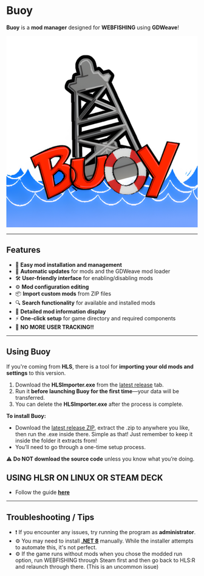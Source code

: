 # **Buoy**  

**Buoy** is a **mod manager** designed for **WEBFISHING** using **GDWeave**!

<div align="center">
  <img src="https://github.com/FerretPaws/Buoy/blob/main/repores/BuoyIcon.png?raw=true" alt="HLSR Icon" />
</div>

---

## **Features**  
- 🎯 **Easy mod installation and management**  
- 🔄 **Automatic updates** for mods and the GDWeave mod loader  
- 🛠️ **User-friendly interface** for enabling/disabling mods  
- ⚙️ **Mod configuration editing**  
- 📦 **Import custom mods** from ZIP files
- 🔍 **Search functionality** for available and installed mods  
- 📝 **Detailed mod information display**  
- ⚡ **One-click setup** for game directory and required components  
- 🚫 **NO MORE USER TRACKING!!**  

---

## **Using Buoy**  

If you're coming from **HLS**, there is a tool for **importing your old mods and settings** to this version.  

1. Download the **HLSImporter.exe** from the [latest release](https://github.com/FerretPaws/Buoy/releases) tab.  
2. Run it **before launching Buoy for the first time**—your data will be transferred.  
3. You can delete the **HLSImporter.exe** after the process is complete.  

**To install Buoy:**  
- Download the [latest release ZIP](https://github.com/FerretPaws/Buoy/releases), extract the .zip to anywhere you like, then run the .exe inside there. Simple as that! Just remember to keep it inside the folder it extracts from!
- You’ll need to go through a one-time setup process.  

⚠️ **Do NOT download the source code** unless you know what you’re doing.  

## **USING HLSR ON LINUX OR STEAM DECK**
- Follow the guide **[here](https://github.com/FerretPaws/Buoy/blob/main/repores/LinuxGuide.md)**

---

## **Troubleshooting / Tips**  

- ❗ If you encounter any issues, try running the program as **administrator**.  
- ⚙️ You may need to install **[.NET 8](https://dotnet.microsoft.com/en-us/download/dotnet/8.0)** manually. While the installer attempts to automate this, it's not perfect.
- ⚙️ If the game runs without mods when you chose the modded run option, run WEBFISHING through Steam first and then go back to HLS:R and relaunch through there. (This is an uncommon issue)
